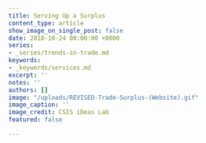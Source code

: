 ```yaml
---
title: Serving Up a Surplus
content_type: article
show_image_on_single_post: false
date: 2018-10-24 00:00:00 +0000
series:
- _series/trends-in-trade.md
keywords:
- _keywords/services.md
excerpt: ''
notes: ''
authors: []
image: "/uploads/REVISED-Trade-Surplus-(Website).gif"
image_caption: ''
image_credit: CSIS iDeas Lab
featured: false

---
```

